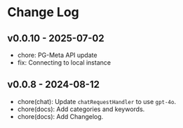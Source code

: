 # Change Log

## v0.0.10 - 2025-07-02

- chore: PG-Meta API update
- fix: Connecting to local instance

## v0.0.8 - 2024-08-12

- chore(chat): Update `chatRequestHandler` to use `gpt-4o`.
- chore(docs): Add categories and keywords.
- chore(docs): Add Changelog.
